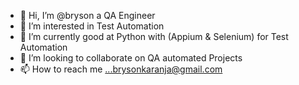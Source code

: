 - 👋 Hi, I’m @bryson a QA Engineer
- 👀 I’m interested in Test Automation 
- 🌱 I’m currently good at Python with (Appium & Selenium) for Test Automation
- 💞️ I’m looking to collaborate on QA automated Projects 
- 📫 How to reach me ...brysonkaranja@gmail.com

<!---
brysonics/brysonics is a ✨ special ✨ repository because its `README.md` (this file) appears on your GitHub profile.
You can click the Preview link to take a look at your changes.
--->
